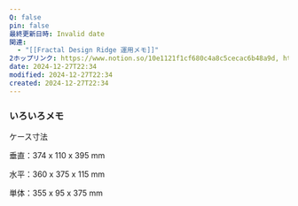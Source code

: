```yaml
---
Q: false
pin: false
最終更新日時: Invalid date
関連:
  - "[[Fractal Design Ridge 運用メモ]]"
2ホップリンク: https://www.notion.so/10e1121f1cf680c4a8c5cecac6b48a9d, https://www.notion.so/1201121f1cf680deb46eef35d04c268d, https://www.notion.so/1271121f1cf680238e6cff8c963cf890
date: 2024-12-27T22:34
modified: 2024-12-27T22:34
created: 2024-12-27T22:34
---
```

  

### いろいろメモ

ケース寸法

垂直：374 x 110 x 395 mm

水平：360 x 375 x 115 mm

単体：355 x 95 x 375 mm